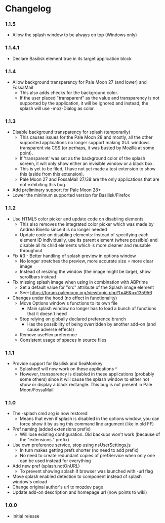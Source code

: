 # Changelog

### 1.1.5
* Allow the splash window to be always on top (Windows only)

### 1.1.4.1
* Declare Basilisk element true in its target application block

### 1.1.4
* Allow background transparency for Pale Moon 27 (and lower) and FossaMail
  - This also adds checks for the background color.
  - If the user placed "transparent" as the value and transparency is not supported by the application, it will be ignored and instead, the splash will use -moz-Dialog as color.

### 1.1.3
* Disable background transparency for splash (temporarily)
  - This causes issues for the Pale Moon 28 and mostly, all the other supported applications no longer support making XUL windows transparent via CSS (or perhaps, it was busted by Mozilla at some point).
  - If 'transparent' was set as the background color of the splash screen, it will only show either an invisible window or a black box.
  - This is yet to be filed, I have not yet made a test extension to show this (aside from this extension).
  - Pale Moon 27 and FossaMail 27/38 are the only applications that are not exhibiting this bug.
* Add preliminary support for Pale Moon 28+
* Lower the minimum supported version for Basilisk/Firefox

### 1.1.2
* Use HTML5 color picker and update code on disabling elements
  - This also removes the integrated color picker which was made by Andrea Binello since it is no longer needed
  - Update code on disabling elements: Instead of specifying each element ID individually, use its parent element (where possible) and disable all its child elements which is more cleaner and reusable throughout
* Fix #3 - Better handling of splash preview in options window
  - No longer stretches the preview, more accurate size = more clear image
  - Instead of resizing the window (the image might be large), show scrollbars instead
* Fix missing splash image when using in combination with ABPrime
  - Set a default value for "src" attribute of the Splash image element
  - See: https://forum.palemoon.org/viewtopic.php?f=46&p=135956
* Changes under the hood (no effect in functionality)
  - Move Options window's functions to its own file
    - Main splash window no longer has to load a bunch of functions that it doesn't need
  - Stop relying on globally declared preference branch
    - Has the possibility of being overridden by another add-on (and cause adverse effects)
  - Remove useFlex preference
  - Consistent usage of spaces in source files

### 1.1.1
* Provide support for Basilisk and SeaMonkey
  - Splashed! will now work on these applications ^
  - However, transparency is disabled in these applications (probably some others) since it will cause the splash window to either not show or display a black rectangle. This bug is not present in Pale Moon/FossaMail

### 1.1.0
* The -splash cmd arg is now restored
  - Means that even if splash is disabled in the options window, you can force show it by using this command line argument (like in old FF)
* Pref naming (added extensions prefix)
  - Will lose existing configuration. Old backups won't work (because of the "extensions." prefix)
* Use own preference service, stop using nsUserSettings.js
  - In turn makes getting prefs shorter (no need to add prefix)
  - No need to create redundant copies of prefService when only one can be used instead for everything
* Add new pref (splash.notOnURL)
  - To prevent showing splash if browser was launched with -url flag
* Move splash enabled detection to component instead of splash window's onload
* Change original author's url to mozdev page
* Update add-on description and homepage url (now points to wiki)

### 1.0.0
* Initial release